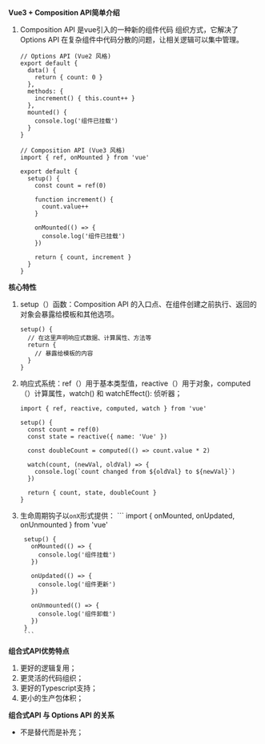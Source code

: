 **Vue3 + Composition API简单介绍**

1. Composition API 是vue引入的一种新的组件代码 组织方式，它解决了Options API 在复杂组件中代码分散的问题，让相关逻辑可以集中管理。
    ```
    // Options API (Vue2 风格)
    export default {
      data() {
        return { count: 0 }
      },
      methods: {
        increment() { this.count++ }
      },
      mounted() {
        console.log('组件已挂载')
      }
    }
    
    // Composition API (Vue3 风格)
    import { ref, onMounted } from 'vue'
    
    export default {
      setup() {
        const count = ref(0)
        
        function increment() {
          count.value++
        }
        
        onMounted(() => {
          console.log('组件已挂载')
        })
        
        return { count, increment }
      }
    }
    ```

**核心特性**
1. setup（）函数：Composition API 的入口点、在组件创建之前执行、返回的对象会暴露给模板和其他选项。
    ```
    setup() {
      // 在这里声明响应式数据、计算属性、方法等
      return {
        // 暴露给模板的内容
      }
    }
    ```
2. 响应式系统：ref（）用于基本类型值，reactive（）用于对象，computed（）计算属性，watch() 和 watchEffect(): 侦听器；
    ```
    import { ref, reactive, computed, watch } from 'vue'
    
    setup() {
      const count = ref(0)
      const state = reactive({ name: 'Vue' })
      
      const doubleCount = computed(() => count.value * 2)
      
      watch(count, (newVal, oldVal) => {
        console.log(`count changed from ${oldVal} to ${newVal}`)
      })
      
      return { count, state, doubleCount }
    }
    ```
3. 生命周期钩子以`onX`形式提供：
        ```
        import { onMounted, onUpdated, onUnmounted } from 'vue'
        
        setup() {
          onMounted(() => {
            console.log('组件挂载')
          })
          
          onUpdated(() => {
            console.log('组件更新')
          })
          
          onUnmounted(() => {
            console.log('组件卸载')
          })
        }
        ```

**组合式API优势特点**
1. 更好的逻辑复用；
2. 更灵活的代码组织；
3. 更好的Typescript支持；
4. 更小的生产包体积；


**组合式API 与 Options API 的关系**
- 不是替代而是补充；









